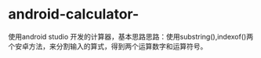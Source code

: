 # android-calculator-
使用android studio 开发的计算器，基本思路思路：使用substring(),indexof()两个安卓方法，来分割输入的算式，得到两个运算数字和运算符号。
